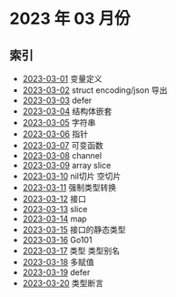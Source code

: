 # 2023 年 03 月份

## 索引

- [2023-03-01](./01/README.md) 变量定义
- [2023-03-02](./02/README.md) struct encoding/json 导出
- [2023-03-03](./03/README.md) defer
- [2023-03-04](./04/README.md) 结构体嵌套
- [2023-03-05](./05/README.md) 字符串
- [2023-03-06](./06/README.md) 指针
- [2023-03-07](./07/README.md) 可变函数
- [2023-03-08](./08/README.md) channel
- [2023-03-09](./09/README.md) array slice
- [2023-03-10](./10/README.md) nil切片 空切片
- [2023-03-11](./11/README.md) 强制类型转换
- [2023-03-12](./12/README.md) 接口
- [2023-03-13](./13/README.md) slice
- [2023-03-14](./14/README.md) map
- [2023-03-15](./15/README.md) 接口的静态类型
- [2023-03-16](./16/README.md) Go101
- [2023-03-17](./17/README.md) 类型 类型别名
- [2023-03-18](./18/README.md) 多赋值
- [2023-03-19](./19/README.md) defer
- [2023-03-20](./20/README.md) 类型断言


